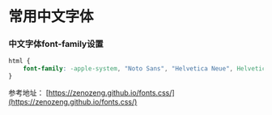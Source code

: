 # 常用中文字体

### 中文字体font-family设置

``` css
html {
    font-family: -apple-system, "Noto Sans", "Helvetica Neue", Helvetica, "Nimbus Sans L", Arial, "Liberation Sans", "PingFang SC", "Hiragino Sans GB", "Noto Sans CJK SC", "Source Han Sans SC", "Source Han Sans CN", "Microsoft YaHei", "Wenquanyi Micro Hei", "WenQuanYi Zen Hei", "ST Heiti", SimHei, "WenQuanYi Zen Hei Sharp", sans-serif;
}
```

参考地址： [https://zenozeng.github.io/fonts.css/](https://zenozeng.github.io/fonts.css/)